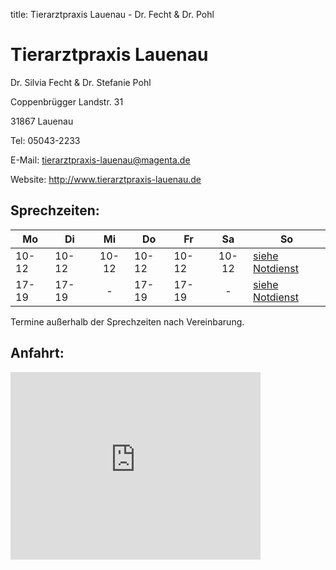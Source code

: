 title: Tierarztpraxis Lauenau - Dr. Fecht & Dr. Pohl

# Tierarztpraxis Lauenau

Dr. Silvia Fecht & Dr. Stefanie Pohl

Coppenbrügger Landstr. 31
    
31867 Lauenau
    
Tel: 05043-2233
    
E-Mail: <tierarztpraxis-lauenau@magenta.de>

Website: <http://www.tierarztpraxis-lauenau.de>


Sprechzeiten:
---------------

|  Mo   |  Di   |  Mi   |  Do   |  Fr   | Sa    |     So                               |
| ----- | ----- | :---: | ----- | ----- | :---: |------------------------------------- |
| 10-12 | 10-12 | 10-12 | 10-12 | 10-12 | 10-12 |[siehe Notdienst](../notdienst.html)  |
| 17-19 | 17-19 |   -   | 17-19 | 17-19 |   -   |[siehe Notdienst](../notdienst.html)  |


Termine außerhalb der Sprechzeiten nach Vereinbarung.

**Anfahrt**:
-------
<iframe src="https://www.google.com/maps/embed?pb=!1m18!1m12!1m3!1d2441.4664250090614!2d9.367261152118589!3d52.271233679668676!2m3!1f0!2f0!3f0!3m2!1i1024!2i768!4f13.1!3m3!1m2!1s0x47ba8161e21ba887%3A0x1ac51c200039bee3!2sCoppenbr%C3%BCgger%20Landstra%C3%9Fe%2031%2C%2031867%20Lauenau!5e0!3m2!1sde!2sde!4v1587050809846!5m2!1sde!2sde" width="400" height="300" frameborder="0" style="border:0;" allowfullscreen="" aria-hidden="false" tabindex="0"></iframe>

